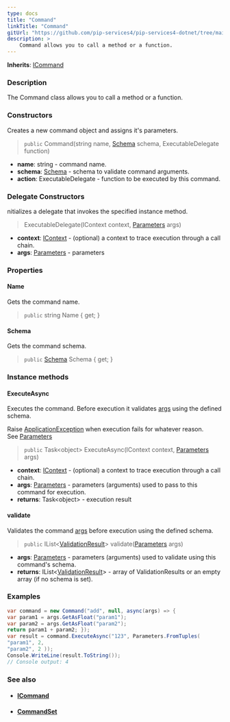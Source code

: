```yaml
---
type: docs
title: "Command"
linkTitle: "Command"
gitUrl: "https://github.com/pip-services4/pip-services4-dotnet/tree/main/pip-services4-rpc-dotnet"
description: > 
    Command allows you to call a method or a function.
---
```


**Inherits**: [ICommand](../icommand)

### Description

The Command class allows you to call a method or a function.

### Constructors

Creates a new command object and assigns it's parameters.

> `public` Command(string name, [Schema](../../../data/validate/schema) schema, ExecutableDelegate function)

- **name**: string - command name.
- **schema**: [Schema](../../../data/validate/schema) - schema to validate command arguments.
- **action**:  ExecutableDelegate - function to be executed by this command.


### Delegate Constructors
nitializes a delegate that invokes the specified instance method.

> ExecutableDelegate(IContext context, [Parameters](../../../components/exec/parameters) args)

- **context**: [IContext](../../../components/context/icontext) - (optional) a context to trace execution through a call chain.
- **args**: [Parameters](../../../components/exec/parameters) - parameters


### Properties

#### Name
Gets the command name.

> `public` string Name { get; }

#### Schema
Gets the command schema.

> `public` [Schema](../../../data/validate/schema) Schema { get; }


### Instance methods

#### ExecuteAsync
Executes the command. Before execution it validates [args](../../../components/exec/parameters) using the defined schema.

Raise [ApplicationException](../../../commons/errors/application_exception) when execution fails for whatever reason.  
See [Parameters](../../../components/exec/parameters)

> `public` Task\<object\> ExecuteAsync(IContext context, [Parameters](../../../components/exec/parameters) args)

- **context**: [IContext](../../../components/context/icontext) - (optional) a context to trace execution through a call chain.
- **args**: [Parameters](../../../components/exec/parameters) - parameters (arguments) used to pass to this command for execution.
- **returns**: Task\<object\> - execution result


#### validate
Validates the command [args](../../../components/exec/parameters) before execution using the defined schema.

> `public` IList<[ValidationResult](../../validate/validation_result)> validate([Parameters](../../../components/exec/parameters) args)

- **args**: [Parameters](../../../components/exec/parameters) - parameters (arguments) used to validate using this command's schema.
- **returns**: IList<[ValidationResult](../../../data/validate/validation_result)> - array of ValidationResults or an empty array (if no schema is set).

### Examples

```cs
var command = new Command("add", null, async(args) => {
var param1 = args.GetAsFloat("param1");
var param2 = args.GetAsFloat("param2");
return param1 + param2; });
var result = command.ExecuteAsync("123", Parameters.FromTuples(
"param1", 2,
"param2", 2 ));
Console.WriteLine(result.ToString()); 
// Console output: 4

```

### See also
- #### [ICommand](../icommand)
- #### [CommandSet](../command_set) 

